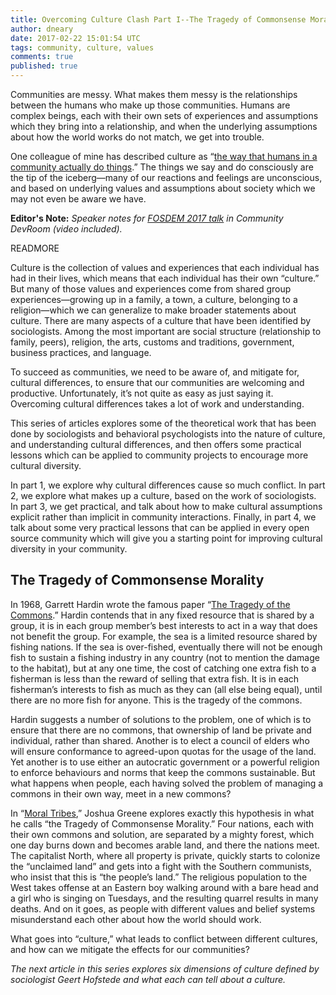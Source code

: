 ```yaml
---
title: Overcoming Culture Clash Part I--The Tragedy of Commonsense Morality
author: dneary
date: 2017-02-22 15:01:54 UTC
tags: community, culture, values
comments: true
published: true
---
```


Communities are messy. What makes them messy is the relationships between the humans who make up those communities. Humans are complex beings, each with their own sets of experiences and assumptions which they bring into a relationship, and when the underlying assumptions about how the world works do not match, we get into trouble.

One colleague of mine has described culture as “[the way that humans in a community actually do things](https://blog.flaper87.com/on-communities-empower-humans-to-be-amazing.html).” The things we say and do consciously are the tip of the iceberg&mdash;many of our reactions and feelings are unconscious, and based on underlying values and assumptions about society which we may not even be aware we have.

**Editor's Note:** *Speaker notes for [FOSDEM 2017 talk](https://fosdem.org/2017/schedule/event/community_overcoming_culture_clash/) in Community DevRoom (video included).*

READMORE

Culture is the collection of values and experiences that each individual has had in their lives, which means that each individual has their own “culture.” But many of those values and experiences come from shared group experiences&mdash;growing up in a family, a town, a culture, belonging to a religion&mdash;which we can generalize to make broader statements about culture. There are many aspects of a culture that have been identified by sociologists. Among the most important are social structure (relationship to family, peers), religion, the arts, customs and traditions, government, business practices, and language.

To succeed as communities, we need to be aware of, and mitigate for, cultural differences, to ensure that our communities are welcoming and productive. Unfortunately, it’s not quite as easy as just saying it. Overcoming cultural differences takes a lot of work and understanding.

This series of articles explores some of the theoretical work that has been done by sociologists and behavioral psychologists into the nature of culture, and understanding cultural differences, and then offers some practical lessons which can be applied to community projects to encourage more cultural diversity.

In part 1, we explore why cultural differences cause so much conflict. In part 2, we explore what makes up a culture, based on the work of sociologists. In part 3, we get practical, and talk about how to make cultural assumptions explicit rather than implicit in community interactions. Finally, in part 4, we talk about some very practical lessons that can be applied in every open source community which will give you a starting point for improving cultural diversity in your community.

## The Tragedy of Commonsense Morality

In 1968, Garrett Hardin wrote the famous paper “[The Tragedy of the Commons](http://www.garretthardinsociety.org/articles_pdf/tragedy_of_the_commons.pdf).” Hardin contends that in any fixed resource that is shared by a group, it is in each group member’s best interests to act in a way that does not benefit the group. For example, the sea is a limited resource shared by fishing nations. If the sea is over-fished, eventually there will not be enough fish to sustain a fishing industry in any country (not to mention the damage to the habitat), but at any one time, the cost of catching one extra fish to a fisherman is less than the reward of selling that extra fish. It is in each fisherman’s interests to fish as much as they can (all else being equal), until there are no more fish for anyone. This is the tragedy of the commons.

Hardin suggests a number of solutions to the problem, one of which is to ensure that there are no commons, that ownership of land be private and individual, rather than shared. Another is to elect a council of elders who will ensure conformance to agreed-upon quotas for the usage of the land. Yet another is to use either an autocratic government or a powerful religion to enforce behaviours and norms that keep the commons sustainable. But what happens when people, each having solved the problem of managing a commons in their own way, meet in a new commons?

In “[Moral Tribes](https://smile.amazon.com/Moral-Tribes-Emotion-Reason-Between/dp/0143126059/ref=sr_1_1),” Joshua Greene explores exactly this hypothesis in what he calls “the Tragedy of Commonsense Morality.” Four nations, each with their own commons and solution, are separated by a mighty forest, which one day burns down and becomes arable land, and there the nations meet. The capitalist North, where all property is private, quickly starts to colonize the “unclaimed land” and gets into a fight with the Southern communists, who insist that this is “the people’s land.” The religious population to the West takes offense at an Eastern boy walking around with a bare head and a girl who is singing on Tuesdays, and the resulting quarrel results in many deaths.  And on it goes, as people with different values and belief systems misunderstand each other about how the world should work.

What goes into “culture,” what leads to conflict between different cultures, and how can we mitigate the effects for our communities?

*The next article in this series explores six dimensions of culture defined by sociologist Geert Hofstede and what each can tell about a culture.*
